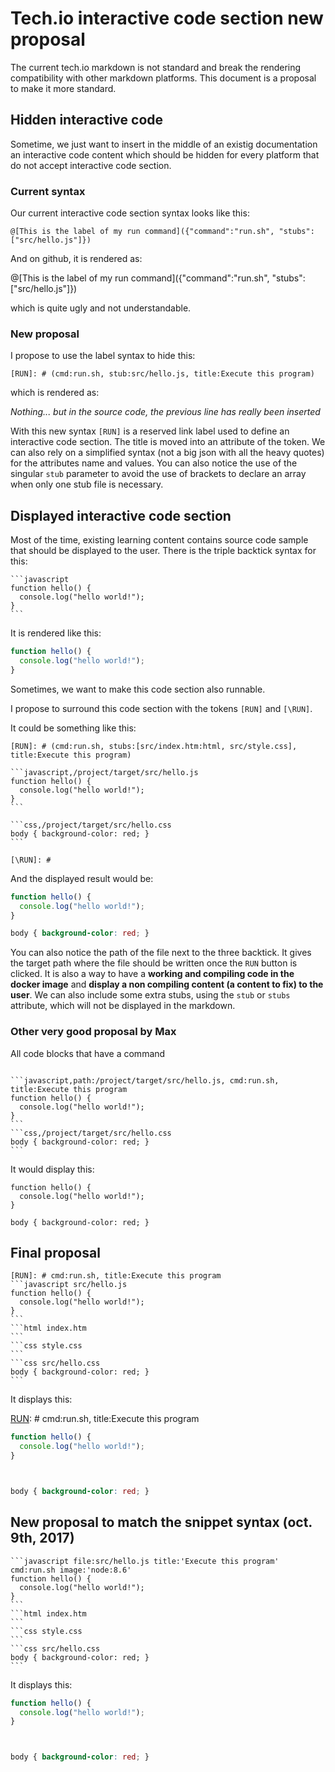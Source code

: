 # Tech.io interactive code section new proposal

The current tech.io markdown is not standard and break the rendering compatibility with other markdown platforms.
This document is a proposal to make it more standard.

## Hidden interactive code

Sometime, we just want to insert in the middle of an existig documentation an interactive code content which should be hidden for every platform that do not accept interactive code section.

### Current syntax

Our current interactive code section syntax looks like this:
```
@[This is the label of my run command]({"command":"run.sh", "stubs":["src/hello.js"]})
```
And on github, it is rendered as:

@[This is the label of my run command]({"command":"run.sh", "stubs":["src/hello.js"]})

which is quite ugly and not understandable.

### New proposal

I propose to use the label syntax to hide this:
```
[RUN]: # (cmd:run.sh, stub:src/hello.js, title:Execute this program)
```
which is rendered as:

[RUN]: # (command:run.sh, stub:src/hello.js, title:Execute this program)

_Nothing... but in the source code, the previous line has really been inserted_

With this new syntax `[RUN]` is a reserved link label used to define an interactive code section. The title is moved into an attribute of the token. We can also rely on a simplified syntax (not a big json with all the heavy quotes) for the attributes name and values. You can also notice the use of the singular `stub` parameter to avoid the use of brackets to declare an array when only one stub file is necessary.

## Displayed interactive code section

Most of the time, existing learning content contains source code sample that should be displayed to the user. There is the triple backtick syntax for this:

````
```javascript
function hello() {
  console.log("hello world!");
}
```
````

It is rendered like this:

```javascript
function hello() {
  console.log("hello world!");
}
```

Sometimes, we want to make this code section also runnable.

I propose to surround this code section with the tokens `[RUN]` and `[\RUN]`.

It could be something like this:

````
[RUN]: # (cmd:run.sh, stubs:[src/index.htm:html, src/style.css], title:Execute this program)

```javascript,/project/target/src/hello.js
function hello() {
  console.log("hello world!");
}
```

```css,/project/target/src/hello.css
body { background-color: red; }
```

[\RUN]: #
````

And the displayed result would be:

[RUN]: # (cmd:run.sh, stubs:[src/index.htm:html, src/style.css], title:Execute this program)

```javascript,/project/target/src/hello.js
function hello() {
  console.log("hello world!");
}
```

```css,/project/target/src/hello.css
body { background-color: red; }
```

[\RUN]: #

You can also notice the path of the file next to the three backtick. It gives the target path where the file should be written once the `RUN` button is clicked. It is also a way to have a **working and compiling code in the docker image** and **display a non compiling content (a content to fix) to the user**. We can also include some extra stubs, using the `stub` or `stubs` attribute, which will not be displayed in the markdown.



### Other very good proposal by Max

All code blocks that have a command 

````

```javascript,path:/project/target/src/hello.js, cmd:run.sh, title:Execute this program
function hello() {
  console.log("hello world!");
}
```
```css,/project/target/src/hello.css
body { background-color: red; }
```

````

It would display this:

```javascript, dest:/project/target/src/hello.js, cmd:run.sh, title:Execute this program, stubs:[index.html, style.css]
function hello() {
  console.log("hello world!");
}
```
```css, dest:/project/target/src/hello.css
body { background-color: red; }
```

## Final proposal

````
[RUN]: # cmd:run.sh, title:Execute this program
```javascript src/hello.js
function hello() {
  console.log("hello world!");
}
```
```html index.htm
```
```css style.css
```
```css src/hello.css
body { background-color: red; }
```
````

It displays this:

[RUN]: # cmd:run.sh, title:Execute this program
```javascript src/hello.js
function hello() {
  console.log("hello world!");
}
```
```html index.htm
```
```css style.css
```
```css 
body { background-color: red; }
```

## New proposal to match the snippet syntax (oct. 9th, 2017)

````
```javascript file:src/hello.js title:'Execute this program' cmd:run.sh image:'node:8.6'
function hello() {
  console.log("hello world!");
}
```
```html index.htm
```
```css style.css
```
```css src/hello.css
body { background-color: red; }
```
````

It displays this:

```javascript file:src/hello.js title:'Execute this program' cmd:run.sh image:'node:8.6'
function hello() {
  console.log("hello world!");
}
```
```html index.htm
```
```css style.css
```
```css 
body { background-color: red; }
```

